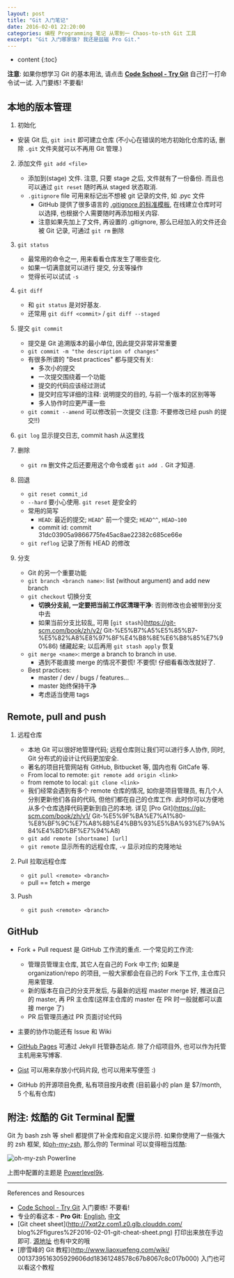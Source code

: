 ```yaml
---
layout: post
title: "Git 入门笔记"
date: 2016-02-01 22:20:00
categories: 编程 Programming 笔记 从零到一 Chaos-to-sth Git 工具
excerpt: "Git 入门哪家强? 我还是兹磁 Pro Git."
---
```


* content
{:toc}

**注意**: 如果你想学习 Git 的基本用法, 请点击 [**Code School - Try Git**](https://try.github.io/) 
自己打一打命令试一试. 入门要练! 不要看! 

## 本地的版本管理

1. 初始化
  - 安装 Git 后, `git init` 即可建立仓库
  (不小心在错误的地方初始化仓库的话, 删除 `.git` 文件夹就可以不再用 Git 管理.)

2. 添加文件 `git add <file>`
    - 添加到(stage) 文件. 注意, 只要 stage 之后, 文件就有了一份备份. 
    而且也可以通过 `git reset` 随时再从 staged 状态取消.
    - `.gitignore` file 可用来标记出不想被 git 记录的文件, 如 .pyc 文件
        + GitHub 提供了很多语言的 [.gitignore 的标准模板](https://github.com/github/gitignore), 
        在线建立仓库时可以选择, 也根据个人需要随时再添加相关内容.
        + 注意如果先加上了文件, 再设置的 .gitignore, 那么已经加入的文件还会被 Git 记录, 
         可通过 `git rm` 删除

3. `git status`
    - 最常用的命令之一, 用来看看仓库发生了哪些变化.
    - 如果一切满意就可以进行 提交, 分支等操作
    - 觉得长可以试试 `-s`

4. `git diff`
    - 和 `git status` 是对好基友.
    - 还常用 `git diff <commit>` / `git diff --staged`

5. 提交 `git commit`
    - 提交是 Git 追溯版本的最小单位, 因此提交非常非常重要
    - `git commit -m "the description of changes"`
    - 有很多所谓的 "Best practices" 都与提交有关: 
        - 多次小的提交
        - 一次提交围绕着一个功能
        - 提交的代码应该经过测试
        - 提交时应写详细的注释: 说明提交的目的, 与前一个版本的区别等等
        - 多人协作时应更严谨一些
    - `git commit --amend` 可以修改前一次提交 (注意: 不要修改已经 push 的提交!!)

6. `git log` 显示提交日志, commit hash 从这里找

7. 删除
    - `git rm` 删文件之后还要用这个命令或者 `git add .` Git 才知道.

8. 回退
    - `git reset commit_id`
    - `--hard` 要小心使用. `git reset` 是安全的
    - 常用的简写
        - `HEAD`: 最近的提交; `HEAD^` 前一个提交; `HEAD^^`, `HEAD~100`
        - commit id: commit 31dc03905a9866775fe45ac8ae22382c685ce66e
    - `git reflog` 记录了所有 HEAD 的修改

9. 分支
    - Git 的另一个重要功能
    - `git branch <branch name>`: list (without argument) and add new branch
    - `git checkout` 切换分支
        - **切换分支前, 一定要把当前工作区清理干净**: 否则修改也会被带到分支中去
        - 如果当前分支比较乱, 可用 
        [`git stash`](https://git-scm.com/book/zh/v2/
        Git-%E5%B7%A5%E5%85%B7-%E5%82%A8%E8%97%8F%E4%B8%8E%E6%B8%85%E7%90%86) 储藏起来; 
        以后再用 `git stash apply` 恢复
    - `git merge <name>`: merge a branch to branch in use.
        - 遇到不能直接 merge 的情况不要慌! 不要慌! 仔细看看改改就好了.
    - Best practices: 
        - master / dev / bugs / features...
        - master 始终保持干净
        - 考虑适当使用 tags

## Remote, pull and push

1. 远程仓库
    - 本地 Git 可以很好地管理代码; 远程仓库则让我们可以进行多人协作, 同时, Git 分布式的设计让代码更加安全.
    - 著名的项目托管网站有 GitHub, Bitbucket 等, 国内也有 GitCafe 等.
    - From local to remote: `git remote add origin <link>`
    - from remote to local: `git clone <link>`
    - 我们经常会遇到有多个 remote 仓库的情况, 如你是项目管理员, 有几个人分别更新他们各自的代码, 
    但他们都在自己的仓库工作. 此时你可以方便地从多个仓库选择代码更新到自己的本地.
    详见 [Pro Git](https://git-scm.com/book/zh/v1/
    Git-%E5%9F%BA%E7%A1%80-%E8%BF%9C%E7%A8%8B%E4%BB%93%E5%BA%93%E7%9A%84%E4%BD%BF%E7%94%A8)
    - `git add remote [shortname] [url]`
    - `git remote` 显示所有的远程仓库, `-v` 显示对应的克隆地址

2. Pull 拉取远程仓库
    - `git pull <remote> <branch>`
    - pull == fetch + merge

3. Push
    - `git push <remote> <branch>`

## GitHub

- Fork + Pull request 是 GitHub 工作流的重点. 一个常见的工作流:
    - 管理员管理主仓库, 其它人在自己的 Fork 中工作; 如果是 organization/repo 的项目,
    一般大家都会在自己的 Fork 下工作, 主仓库只用来管理.
    - 新的版本在自己的分支开发后, 与最新的远程 master merge 好, 推送自己的 master, 
    再 PR 主仓库(这样主仓库的 master 在 PR 时一般就都可以直接 merge 了) 
    - PR 后管理员通过 PR 页面讨论代码

- 主要的协作功能还有 Issue 和 Wiki

- [GitHub Pages](https://pages.github.com/) 可通过 Jekyll 托管静态站点. 
除了介绍项目外, 也可以作为托管主机用来写博客.

- [Gist](https://gist.github.com/) 可以用来存放小代码片段, 也可以用来写便签 :)

- GitHub 的开源项目免费, 私有项目按月收费 (目前最小的 plan 是 $7/month, 5 个私有仓库)

## 附注: 炫酷的 Git Terminal 配置

Git 为 bash zsh 等 shell 都提供了补全库和自定义提示符. 
如果你使用了一些强大的 zsh 框架, 如[oh-my-zsh](http://ohmyz.sh/), 
那么你的 Terminal 可以变得相当炫酷:

![oh-my-zsh Powerline](http://7xqt2z.com1.z0.glb.clouddn.com/blog%2Ffigures%2F2016-02-01-git-in-zsh.gif)

上图中配置的主题是 [Powerlevel9k](https://github.com/bhilburn/powerlevel9k).


---

References and Resources

- [Code School - Try Git](https://try.github.io/) 入门要练! 不要看!
- 专业的看这本 - **Pro Git**: [English](https://git-scm.com/book/en/v2), 
[中文](https://git-scm.com/book/zh/v2)
- [Git cheet sheet](http://7xqt2z.com1.z0.glb.clouddn.com/
blog%2Ffigures%2F2016-02-01-git-cheat-sheet.png) 
打印出来放在手边即可. [源地址](https://www.git-tower.com/blog/git-cheat-sheet/) 也有中文的哦
- [廖雪峰的 Git 教程](http://www.liaoxuefeng.com/wiki/
0013739516305929606dd18361248578c67b8067c8c017b000) 入门也可以看这个教程

